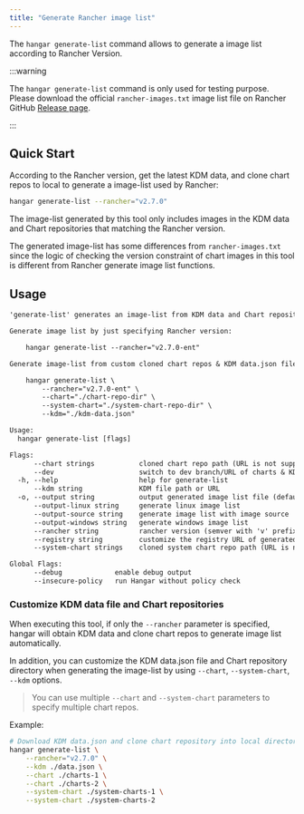 ```yaml
---
title: "Generate Rancher image list"
---
```


The `hangar generate-list` command allows to generate a image list according to Rancher Version.

:::warning

The `hangar generate-list` command is only used for testing purpose. Please download the official `rancher-images.txt` image list file on Rancher GitHub [Release page](https://github.com/rancher/rancher/releases).

:::

## Quick Start

According to the Rancher version, get the latest KDM data, and clone chart repos to local to generate a image-list used by Rancher:

```sh
hangar generate-list --rancher="v2.7.0"
```

The image-list generated by this tool only includes images in the KDM data and Chart repositories that matching the Rancher version.

The generated image-list has some differences from `rancher-images.txt` since the logic of checking the version constraint of chart images in this tool is different from Rancher generate image list functions.

## Usage

```txt
'generate-list' generates an image-list from KDM data and Chart repositories used by Rancher.

Generate image list by just specifying Rancher version:

    hangar generate-list --rancher="v2.7.0-ent"

Generate image-list from custom cloned chart repos & KDM data.json file.

    hangar generate-list \
        --rancher="v2.7.0-ent" \
        --chart="./chart-repo-dir" \
        --system-chart="./system-chart-repo-dir" \
        --kdm="./kdm-data.json"

Usage:
  hangar generate-list [flags]

Flags:
      --chart strings           cloned chart repo path (URL is not supported)
      --dev                     switch to dev branch/URL of charts & KDM data
  -h, --help                    help for generate-list
      --kdm string              KDM file path or URL
  -o, --output string           output generated image list file (default "[RANCHER_VERSION]-images.txt")
      --output-linux string     generate linux image list
      --output-source string    generate image list with image source
      --output-windows string   generate windows image list
      --rancher string          rancher version (semver with 'v' prefix) (use '-ent' suffix to distinguish with RPM GC) (required)
      --registry string         customize the registry URL of generated image list
      --system-chart strings    cloned system chart repo path (URL is not supported)

Global Flags:
      --debug             enable debug output
      --insecure-policy   run Hangar without policy check
```

### Customize KDM data file and Chart repositories

When executing this tool, if only the `--rancher` parameter is specified, hangar will obtain KDM data and
clone chart repos to generate image list automatically.

In addition, you can customize the KDM data.json file and Chart repository directory when generating the image-list by using `--chart`, `--system-chart`, `--kdm` options.

> You can use multiple `--chart` and `--system-chart` parameters to specify multiple chart repos.

Example:

```sh
# Download KDM data.json and clone chart repository into local directory firstly.
hangar generate-list \
    --rancher="v2.7.0" \
    --kdm ./data.json \
    --chart ./charts-1 \
    --chart ./charts-2 \
    --system-chart ./system-charts-1 \
    --system-chart ./system-charts-2
```
